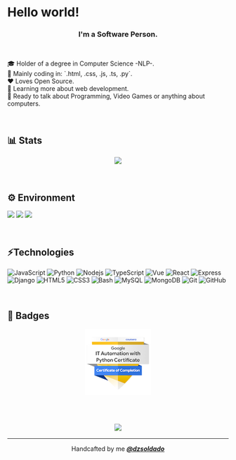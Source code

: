 # Hello world!


<h3 align="center">I'm a Software Person.</h3>
<br />
<p>
  🎓 Holder of a degree in Computer Science -NLP-. <br />
  🔭 Mainly coding in: `.html, .css, .js, .ts, .py`. <br />
  ❤️ Loves Open Source. <br />
  🌱 Learning more about web development. <br />
  💬 Ready to talk about Programming, Video Games or anything about computers. <br />
</p>
</td>

<br />

## 📊 Stats

<p align="center" >
<img width="500" src="https://wakatime.com/share/@e548ff0a-eb42-481c-9c89-6a532d1780d3/e57fae44-905e-4ff9-9ad2-aa320f7adc14.svg">
</p>

<br />


## ⚙ Environment
![](https://img.shields.io/badge/OS-WIN/UBUNTU-informational?style=flat&logo=Ubuntu&logoColor=white&color=E95420)
![](https://img.shields.io/badge/Editor-VSCode-informational?style=flat&logo=VisualStudioCode&logoColor=white&color=4479A1)
![](https://img.shields.io/badge/Shell-Bash-informational?style=flat&logo=GNUBash&logoColor=white&color=4EAA25)

<br />

## ⚡Technologies

![JavaScript](https://img.shields.io/badge/-JavaScript-black?style=flat-square&logo=javascript)
![Python](https://img.shields.io/badge/-Python-black?style=flat-square&logo=Python)
![Nodejs](https://img.shields.io/badge/-Nodejs-black?style=flat-square&logo=Node.js)
![TypeScript](https://img.shields.io/badge/-TypeScript-black?style=flat-square&logo=TypeScript)
![Vue](https://img.shields.io/badge/-Vue-black?style=flat-square&logo=Vue.js)
![React](https://img.shields.io/badge/-React-black?style=flat-square&logo=React)
![Express](https://img.shields.io/badge/-Express.js-black?style=flat-square&logo=Express)
![Django](https://img.shields.io/badge/-Django-black?style=flat-square&logo=Django)
![HTML5](https://img.shields.io/badge/-HTML5-black?style=flat-square&logo=html5)
![CSS3](https://img.shields.io/badge/-CSS3-black?style=flat-square&logo=css3)
![Bash](https://img.shields.io/badge/-Bash-black?style=flat-square&logo=gnu-bash)
![MySQL](https://img.shields.io/badge/-MySQL-black?style=flat-square&logo=MySQL)
![MongoDB](https://img.shields.io/badge/-MongoDB-black?style=flat-square&logo=mongodb)
![Git](https://img.shields.io/badge/-Git-black?style=flat-square&logo=git)
![GitHub](https://img.shields.io/badge/-GitHub-black?style=flat-square&logo=github)

<br />

## 📛 Badges

<p align="center">
  <img src="google-it-automation-certificate.png">
</p>

<br /> <br />

<p align="center">
  <img src="hero.gif">
</p>

---
<p align="center">Handcafted by me <em><b><a href="https://github.com/dzsoldado">@dzsoldado</a></b></em> </p>
